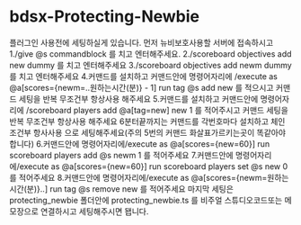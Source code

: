 # bdsx-Protecting-Newbie

플러그인 사용전에 세팅하실게 있습니다.
먼저 뉴비보호사용할 서버에 접속하시고 
1./give @s commandblock 를 치고 엔터해주세요.
2./scoreboard objectives add new dummy 를 치고 엔터해주세요
3./scoreboard objectives add newm dummy 를 치고 엔터해주세요
4.커맨드를 설치하고 커맨드안에 명령어자리에 /execute as @a[scores={newm=..원하는시간(분)} - 1] run tag @s add new 를 적으시고 커맨드 세팅을 반복 무조건부 항상사용 해주세요
5.커맨드를 설치하고 커맨드안에 명령어자리에 /scoreboard players add @a[tag=new] new 1 를 적어주시고 커맨드 세팅을 반복 무조건부 항상사용 해주세요
6분터끝까지는 커맨드를 각번호마다 설치하고 체인 조건부 항사사용 으로 세팅해주세요(주의 5번의 커맨드 화살표가르키는곳이 똑같아야합니다)
6.커맨드안에 명령어자리에/execute as @a[scores={new=60}] run scoreboard players add @s newm 1 를 적어주세요
7.커맨드안에 명령어자리에/execute as @a[scores={new=60}] run scoreboard players set @s new 0 를 적어주세요
8.커맨드안에 명령어자리에/execute as @a[scores={newm=원하는시간(분)}..] run tag @s remove new 를 적어주세요
마지막 세팅은 protecting_newbie 폴더안에 protecting_newbie.ts 를 비주얼 스튜디오코드또는 메모장으로 연결하시고 세팅해주시면 됍니다.
